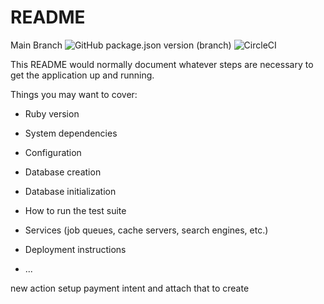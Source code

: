 # README
Main Branch
![GitHub package.json version (branch)](https://img.shields.io/github/package-json/v/RYLabs/rails-starter/main)
![CircleCI](https://img.shields.io/circleci/build/github/RYLabs/rails-starter/main?label=Main%20build%20and%20test&token=5f9d661df58dd05f6fb430075d02e445daaecc96)

This README would normally document whatever steps are necessary to get the
application up and running.

Things you may want to cover:

* Ruby version

* System dependencies

* Configuration

* Database creation

* Database initialization

* How to run the test suite

* Services (job queues, cache servers, search engines, etc.)

* Deployment instructions

* ...


new action setup payment intent and attach that to create 
